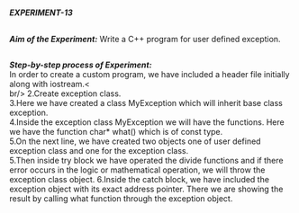 #
**_EXPERIMENT-13_**
##
**_Aim of the Experiment:_**
Write a C++ program for user defined exception.

##
**_Step-by-step process of Experiment:_**<br/>
In order to create a custom program, we have included a header file initially along with iostream.<<br/>br/>
2.Create exception class.<br/>
3.Here we have created a class MyException which will inherit base class exception.<br/>
4.Inside the exception class  MyException we will have the functions. Here we have the function char* what() which is of const type.<br/>
5.On the next line, we have created two objects one of user defined exception class and one for the exception class.<br/>
5.Then inside try block we have operated the divide functions and if there error occurs in the logic or mathematical operation, we will throw the exception class object.
6.Inside the catch block, we have included the exception object with its exact address pointer. There we are showing the result by calling what function through the exception object.<br/>
 
